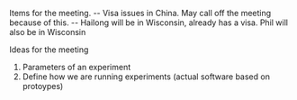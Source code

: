 Items  for the meeting.
--  Visa issues in China. May call off the meeting because of this. 
--  Hailong will be in Wisconsin, already has a visa. Phil will also be in Wisconsin

Ideas for the meeting
  1. Parameters of an experiment
  2. Define how we are running experiments (actual software based on protoypes)
